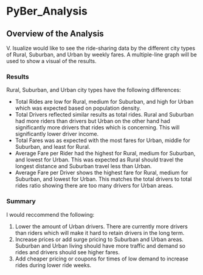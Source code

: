 # PyBer_Analysis

## Overview of the Analysis
V. Isualize would like to see the ride-sharing data by the different city types of Rural, Suburban, and Urban by weekly fares. A multiple-line graph will be used to show a visual of the results.

### Results 
Rural, Suburban, and Urban city types have the following differences:
- Total Rides are low for Rural, medium for Suburban, and high for Urban which was expected based on population density.
- Total Drivers reflected similar results as total rides. Rural and Suburban had more riders than drivers but Urban on the other hand had significantly more drivers that rides which is concerning. This will significantly lower driver income.
- Total Fares was as expected with the most fares for Urban, middle for Suburban, and least for Rural.
- Average Fare per Rider had the highest for Rural, medium for Suburban, and lowest for Urban. This was expected as Rural should travel the longest distance and Suburban travel less than Urban. 
- Average Fare per Driver shows the highest fare for Rural, medium for Suburban, and lowest for Urban. This matches the total drivers to total rides ratio showing there are too many drivers for Urban areas.

### Summary
I would reccommend the following:
1. Lower the amount of Urban drivers. There are currently more drivers than riders which will make it hard to retain drivers in the long term.
2. Increase prices or add surge pricing to Suburban and Urban areas. Suburban and Urban living should have more traffic and demand so rides and drivers should see higher fares. 
3. Add cheaper pricing or coupons for times of low demand to increase rides during lower ride weeks.
